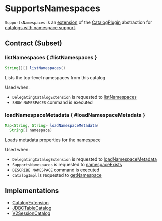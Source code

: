# SupportsNamespaces

`SupportsNamespaces` is an [extension](#contract) of the [CatalogPlugin](CatalogPlugin.md) abstraction for [catalogs with namespace support](#implementations).

## Contract (Subset)

### listNamespaces { #listNamespaces }

```java
String[][] listNamespaces()
```

Lists the top-level namespaces from this catalog

Used when:

* `DelegatingCatalogExtension` is requested to [listNamespaces](DelegatingCatalogExtension.md#listNamespaces)
* `SHOW NAMESPACES` command is executed

### loadNamespaceMetadata { #loadNamespaceMetadata }

```java
Map<String, String> loadNamespaceMetadata(
  String[] namespace)
```

Loads metadata properties for the namespace

Used when:

* `DelegatingCatalogExtension` is requested to [loadNamespaceMetadata](DelegatingCatalogExtension.md#loadNamespaceMetadata)
* `SupportsNamespaces` is requested to [namespaceExists](#namespaceExists)
* `DESCRIBE NAMESPACE` command is executed
* `CatalogImpl` is requested to [getNamespace](../../CatalogImpl.md#getNamespace)

## Implementations

* [CatalogExtension](CatalogExtension.md)
* [JDBCTableCatalog](../../jdbc/JDBCTableCatalog.md)
* [V2SessionCatalog](../../V2SessionCatalog.md)
